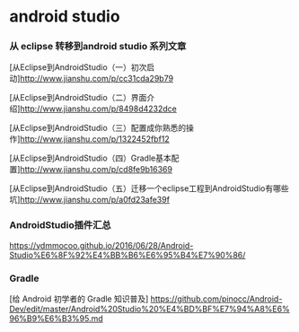 # android studio

### 从 eclipse 转移到android studio 系列文章

[从Eclipse到AndroidStudio（一）初次启动]http://www.jianshu.com/p/cc31cda29b79

[从Eclipse到AndroidStudio（二）界面介绍]http://www.jianshu.com/p/8498d4232dce

[从Eclipse到AndroidStudio（三）配置成你熟悉的操作]http://www.jianshu.com/p/1322452fbf12

[从Eclipse到AndroidStudio（四）Gradle基本配置]http://www.jianshu.com/p/cd8fe9b16369

[从Eclipse到AndroidStudio（五）迁移一个eclipse工程到AndroidStudio有哪些坑]http://www.jianshu.com/p/a0fd23afe39f

### AndroidStudio插件汇总
https://ydmmocoo.github.io/2016/06/28/Android-Studio%E6%8F%92%E4%BB%B6%E6%95%B4%E7%90%86/

### Gradle
[给 Android 初学者的 Gradle 知识普及] https://github.com/pinocc/Android-Dev/edit/master/Android%20Studio%20%E4%BD%BF%E7%94%A8%E6%96%B9%E6%B3%95.md
